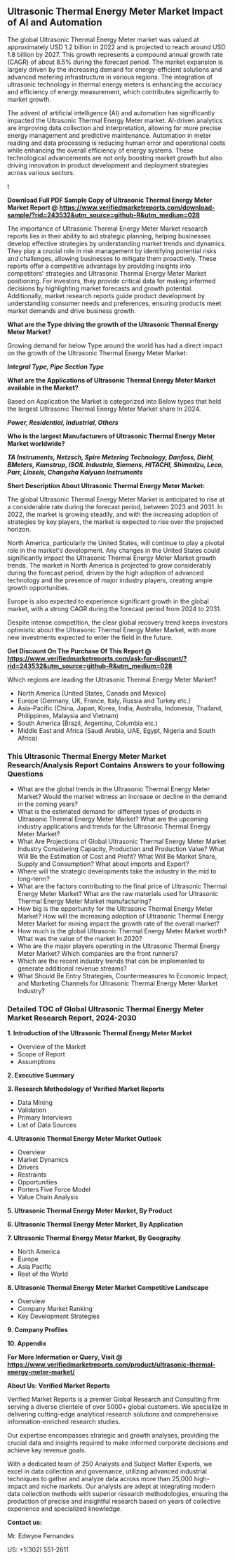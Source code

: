 <h2>Ultrasonic Thermal Energy Meter Market Impact of AI and Automation</h2><p>The global Ultrasonic Thermal Energy Meter market was valued at approximately USD 1.2 billion in 2022 and is projected to reach around USD 1.8 billion by 2027. This growth represents a compound annual growth rate (CAGR) of about 8.5% during the forecast period. The market expansion is largely driven by the increasing demand for energy-efficient solutions and advanced metering infrastructure in various regions. The integration of ultrasonic technology in thermal energy meters is enhancing the accuracy and efficiency of energy measurement, which contributes significantly to market growth.</p><p>The advent of artificial intelligence (AI) and automation has significantly impacted the Ultrasonic Thermal Energy Meter market. AI-driven analytics are improving data collection and interpretation, allowing for more precise energy management and predictive maintenance. Automation in meter reading and data processing is reducing human error and operational costs while enhancing the overall efficiency of energy systems. These technological advancements are not only boosting market growth but also driving innovation in product development and deployment strategies across various sectors.</p>t</p><p id="" class=""><strong>Download Full PDF Sample Copy of Ultrasonic Thermal Energy Meter Market Report @ <a href="https://www.verifiedmarketreports.com/download-sample/?rid=243532&utm_source=github-R&utm_medium=028" target="_blank">https://www.verifiedmarketreports.com/download-sample/?rid=243532&utm_source=github-R&utm_medium=028</a></strong></p><p>The importance of&nbsp;Ultrasonic Thermal Energy Meter Market research reports lies in their ability to aid strategic planning, helping businesses develop effective strategies by understanding market trends and dynamics. They play a crucial role in risk management by identifying potential risks and challenges, allowing businesses to mitigate them proactively. These reports offer a competitive advantage by providing insights into competitors' strategies and Ultrasonic Thermal Energy Meter Market positioning. For investors, they provide critical data for making informed decisions by highlighting market forecasts and growth potential. Additionally, market research reports guide product development by understanding consumer needs and preferences, ensuring products meet market demands and drive business growth.</p><p><strong>What are the&nbsp;Type driving the growth of the Ultrasonic Thermal Energy Meter Market?</strong></p><p id="" class="">Growing demand for below Type around the world has had a direct impact on the growth of the Ultrasonic Thermal Energy Meter Market:</p><em><strong>Integral Type, Pipe Section Type</strong></em></p><strong>What are the&nbsp;Applications&nbsp;of Ultrasonic Thermal Energy Meter Market available in the Market?</strong></p><p id="" class="">Based on Application the Market is categorized into Below types that held the largest Ultrasonic Thermal Energy Meter Market share In 2024.</p><em><strong>Power, Residential, Industrial, Others</strong></em></p><strong>Who is the largest Manufacturers of Ultrasonic Thermal Energy Meter Market worldwide?</strong></p><p><em><strong>TA Instruments, Netzsch, Spire Metering Technology, Danfoss, Diehl, BMeters, Kamstrup, ISOIL Industria, Siemens, HITACHI, Shimadzu, Leco, Parr, Linseis, Changsha Kaiyuan Instruments</strong></em></p><p id="" class=""><strong>Short Description About Ultrasonic Thermal Energy Meter Market:</strong></p><p>The global Ultrasonic Thermal Energy Meter Market is anticipated to rise at a considerable rate during the forecast period, between 2023 and 2031. In 2022, the market is growing steadily, and with the increasing adoption of strategies by key players, the market is expected to rise over the projected horizon.</p><p>North America, particularly the United States, will continue to play a pivotal role in the market's development. Any changes in the United States could significantly impact the Ultrasonic Thermal Energy Meter Market growth trends. The market in North America is projected to grow considerably during the forecast period, driven by the high adoption of advanced technology and the presence of major industry players, creating ample growth opportunities.</p><p>Europe is also expected to experience significant growth in the global market, with a strong CAGR during the forecast period from 2024 to 2031.</p><p>Despite intense competition, the clear global recovery trend keeps investors optimistic about the Ultrasonic Thermal Energy Meter Market, with more new investments expected to enter the field in the future.</p><p id="" class=""><strong>Get Discount On The Purchase Of This Report @ <a href="https://www.verifiedmarketreports.com/ask-for-discount/?rid=243532&utm_source=github-R&utm_medium=028" target="_blank">https://www.verifiedmarketreports.com/ask-for-discount/?rid=243532&utm_source=github-R&utm_medium=028</a></strong></p>Which regions are leading the Ultrasonic Thermal Energy Meter Market?</p><ul><li>North America (United States, Canada and Mexico)</li><li>Europe (Germany, UK, France, Italy, Russia and Turkey etc.)</li><li>Asia-Pacific (China, Japan, Korea, India, Australia, Indonesia, Thailand, Philippines, Malaysia and Vietnam)</li><li>South America (Brazil, Argentina, Columbia etc.)</li><li>Middle East and Africa (Saudi Arabia, UAE, Egypt, Nigeria and South Africa)</li></ul><h3 id="" class="">This Ultrasonic Thermal Energy Meter Market Research/Analysis Report Contains Answers to your following Questions</h3><ul><li>What are the global trends in the Ultrasonic Thermal Energy Meter Market? Would the market witness an increase or decline in the demand in the coming years?</li><li>What is the estimated demand for different types of products in Ultrasonic Thermal Energy Meter Market? What are the upcoming industry applications and trends for the Ultrasonic Thermal Energy Meter Market?</li><li>What Are Projections of Global Ultrasonic Thermal Energy Meter Market Industry Considering Capacity, Production and Production Value? What Will Be the Estimation of Cost and Profit? What Will Be Market Share, Supply and Consumption? What about imports and Export?</li><li>Where will the strategic developments take the industry in the mid to long-term?</li><li>What are the factors contributing to the final price of Ultrasonic Thermal Energy Meter Market? What are the raw materials used for Ultrasonic Thermal Energy Meter Market manufacturing?</li><li>How big is the opportunity for the Ultrasonic Thermal Energy Meter Market? How will the increasing adoption of Ultrasonic Thermal Energy Meter Market for mining impact the growth rate of the overall market?</li><li>How much is the global Ultrasonic Thermal Energy Meter Market worth? What was the value of the market In 2020?</li><li>Who are the major players operating in the Ultrasonic Thermal Energy Meter Market? Which companies are the front runners?</li><li>Which are the recent industry trends that can be implemented to generate additional revenue streams?</li><li>What Should Be Entry Strategies, Countermeasures to Economic Impact, and Marketing Channels for Ultrasonic Thermal Energy Meter Market Industry?</li></ul><h3 id="" class="">Detailed TOC of Global Ultrasonic Thermal Energy Meter Market Research Report, 2024-2030</h3><p id="" class=""><strong>1. Introduction of the Ultrasonic Thermal Energy Meter Market</strong></p><ul><li>Overview of the Market</li><li>Scope of Report</li><li>Assumptions</li></ul><p id="" class=""><strong>2. Executive Summary</strong></p><p id="" class=""><strong>3. Research Methodology of Verified Market Reports</strong></p><ul><li>Data Mining</li><li>Validation</li><li>Primary Interviews</li><li>List of Data Sources</li></ul><p id="" class=""><strong>4. Ultrasonic Thermal Energy Meter Market Outlook</strong></p><ul><li>Overview</li><li>Market Dynamics</li><li>Drivers</li><li>Restraints</li><li>Opportunities</li><li>Porters Five Force Model</li><li>Value Chain Analysis</li></ul><p id="" class=""><strong>5. Ultrasonic Thermal Energy Meter Market, By Product</strong></p><p id="" class=""><strong>6. Ultrasonic Thermal Energy Meter Market, By Application</strong></p><p id="" class=""><strong>7. Ultrasonic Thermal Energy Meter Market, By Geography</strong></p><ul><li>North America</li><li>Europe</li><li>Asia Pacific</li><li>Rest of the World</li></ul><p id="" class=""><strong>8. Ultrasonic Thermal Energy Meter Market Competitive Landscape</strong></p><ul><li>Overview</li><li>Company Market Ranking</li><li>Key Development Strategies</li></ul><p id="" class=""><strong>9. Company Profiles</strong></p><p id="" class=""><strong>10. Appendix</strong></p><p id="" class=""><strong>For More Information or Query, Visit @ <a href="https://www.verifiedmarketreports.com/product/ultrasonic-thermal-energy-meter-market/" target="_blank">https://www.verifiedmarketreports.com/product/ultrasonic-thermal-energy-meter-market/</a></strong></p><p id="" class=""><strong>About Us: Verified Market Reports</strong></p><p id="" class="">Verified Market Reports is a premier Global Research and Consulting firm serving a diverse clientele of over 5000+ global customers. We specialize in delivering cutting-edge analytical research solutions and comprehensive information-enriched research studies.</p><p id="" class="">Our expertise encompasses strategic and growth analyses, providing the crucial data and insights required to make informed corporate decisions and achieve key revenue goals.</p><p id="" class="">With a dedicated team of 250 Analysts and Subject Matter Experts, we excel in data collection and governance, utilizing advanced industrial techniques to gather and analyze data across more than 25,000 high-impact and niche markets. Our analysts are adept at integrating modern data collection methods with superior research methodologies, ensuring the production of precise and insightful research based on years of collective experience and specialized knowledge.</p><p id="" class=""><strong>Contact us:</strong></p><p id="" class="">Mr. Edwyne Fernandes</p><p id="" class="">US: +1(302) 551-2611</p>